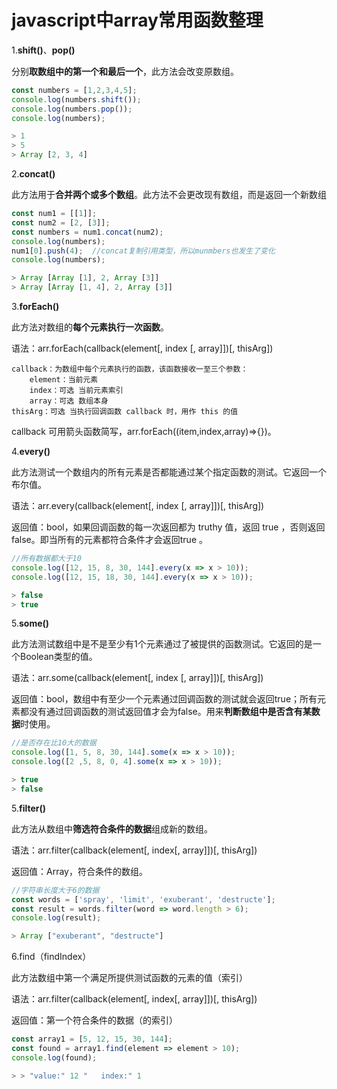 # javascript中array常用函数整理
1.**shift()**、**pop()**  

分别**取数组中的第一个和最后一个**，此方法会改变原数组。

```javascript
const numbers = [1,2,3,4,5];
console.log(numbers.shift());
console.log(numbers.pop());
console.log(numbers);

> 1
> 5
> Array [2, 3, 4]
```

2.**concat()**

此方法用于**合并两个或多个数组**。此方法不会更改现有数组，而是返回一个新数组

```javascript
const num1 = [[1]];
const num2 = [2, [3]];
const numbers = num1.concat(num2);
console.log(numbers); 
num1[0].push(4);  //concat复制引用类型，所以munmbers也发生了变化
console.log(numbers);

> Array [Array [1], 2, Array [3]]
> Array [Array [1, 4], 2, Array [3]]
```

3.**forEach()**

此方法对数组的**每个元素执行一次函数**。

语法：arr.forEach(callback(element[, index [, array]])[, thisArg])

```
callback：为数组中每个元素执行的函数，该函数接收一至三个参数：
	element：当前元素
	index：可选 当前元素索引
	array：可选 数组本身
thisArg：可选 当执行回调函数 callback 时，用作 this 的值
```

callback 可用箭头函数简写，arr.forEach((item,index,array)=>{})。

4.**every()**

此方法测试一个数组内的所有元素是否都能通过某个指定函数的测试。它返回一个布尔值。

语法：arr.every(callback(element[, index [, array]])[, thisArg])

返回值：bool，如果回调函数的每一次返回都为 truthy 值，返回 true ，否则返回 false。即当所有的元素都符合条件才会返回true 。

```javascript
//所有数据都大于10
console.log([12, 15, 8, 30, 144].every(x => x > 10));
console.log([12, 15, 18, 30, 144].every(x => x > 10)); 

> false
> true
```

5.**some()**

此方法测试数组中是不是至少有1个元素通过了被提供的函数测试。它返回的是一个Boolean类型的值。

语法：arr.some(callback(element[, index [, array]])[, thisArg])

返回值：bool，数组中有至少一个元素通过回调函数的测试就会返回true；所有元素都没有通过回调函数的测试返回值才会为false。用来**判断数组中是否含有某数据**时使用。

```javascript
//是否存在比10大的数据
console.log([1, 5, 8, 30, 144].some(x => x > 10));
console.log([2 ,5, 8, 0, 4].some(x => x > 10)); 

> true
> false
```

5.**filter()**

此方法从数组中**筛选符合条件的数据**组成新的数组。

语法：arr.filter(callback(element[, index[, array]])[, thisArg])

返回值：Array，符合条件的数组。

```javascript
//字符串长度大于6的数据
const words = ['spray', 'limit', 'exuberant', 'destructe'];
const result = words.filter(word => word.length > 6);
console.log(result);

> Array ["exuberant", "destructe"]
```

6.find（findIndex）

此方法数组中第一个满足所提供测试函数的元素的值（索引）

语法：arr.filter(callback(element[, index[, array]])[, thisArg])

返回值：第一个符合条件的数据（的索引）

```javascript
const array1 = [5, 12, 15, 30, 144];
const found = array1.find(element => element > 10);
console.log(found);

> > "value:" 12 "	index:" 1
```



















